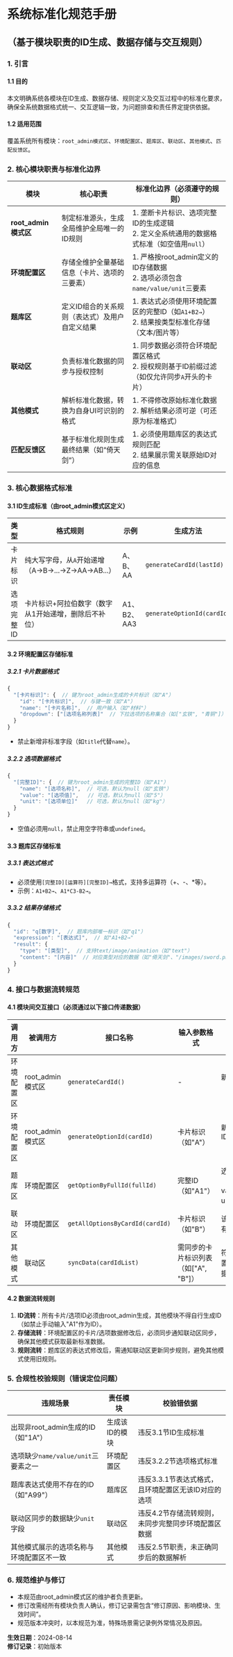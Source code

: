# 系统标准化规范手册  
## （基于模块职责的ID生成、数据存储与交互规则）  


### 1. 引言  
#### 1.1 目的  
本文明确系统各模块在ID生成、数据存储、规则定义及交互过程中的标准化要求，确保全系统数据格式统一、交互逻辑一致，为问题排查和责任界定提供依据。  

#### 1.2 适用范围  
覆盖系统所有模块：`root_admin模式区`、`环境配置区`、`题库区`、`联动区`、`其他模式`、`匹配反馈区`。  


### 2. 核心模块职责与标准化边界  
| 模块               | 核心职责                                  | 标准化边界（必须遵守的规则）                          |  
|--------------------|-----------------------------------------|---------------------------------------------------|  
| **root_admin模式区** | 制定标准源头，生成全局维护全局唯一的ID规则         | 1. 垄断卡片标识、选项完整ID的生成逻辑<br>2. 定义全系统通用的数据格式标准（如空值用`null`） |  
| **环境配置区**       | 存储全维护全量基础信息（卡片、选项的三要素）       | 1. 严格按root_admin定义的ID存储数据<br>2. 选项必须包含`name/value/unit`三要素 |  
| **题库区**           | 定义ID组合的关系规则（表达式）及用户自定义结果       | 1. 表达式必须使用环境配置区的完整ID（如`A1+B2→`）<br>2. 结果按类型标准化存储（文本/图片等） |  
| **联动区**           | 负责标准化数据的同步与授权控制                   | 1. 同步数据必须符合环境配置区格式<br>2. 授权规则基于ID前缀过滤（如仅允许同步`A`开头的卡片） |  
| **其他模式**         | 解析标准化数据，转换为自身UI可识别的格式           | 1. 不得修改原始标准化数据<br>2. 解析结果必须可逆（可还原为标准格式） |  
| **匹配反馈区**       | 基于标准化规则生成最终结果（如“倚天剑”）           | 1. 必须使用题库区的表达式规则匹配<br>2. 结果展示需关联原始ID对应的信息 |  


### 3. 核心数据格式标准  
#### 3.1 ID生成标准（由root_admin模式区定义）  
| 类型         | 格式规则                                                                 | 示例       | 生成方法                          |  
|--------------|----------------------------------------------------------------------|-----------|-------------------------------|  
| 卡片标识       | 纯大写字母，从`A`开始递增（A→B→...→Z→AA→AB...）                          | A、B、AA  | `generateCardId(lastId)`      |  
| 选项完整ID    | 卡片标识+阿拉伯数字（数字从1开始递增，删除后不补位）                           | A1、B2、AA3 | `generateOptionId(cardId)`    |  


#### 3.2 环境配置区存储标准  
##### 3.2.1 卡片数据格式  
```javascript
{
  "[卡片标识]": {  // 键为root_admin生成的卡片标识（如"A"）
    "id": "[卡片标识]",  // 与键一致（如"A"）
    "name": "[卡片名称]",  // 用户输入（如"材料"）
    "dropdown": ["[选项名称列表]"  // 下拉选项的名称集合（如["玄铁", "青铜"]）
  }
}
```  
- 禁止新增非标准字段（如`title`代替`name`）。  

##### 3.2.2 选项数据格式  
```javascript
{
  "[完整ID]": {  // 键为root_admin生成的完整ID（如"A1"）
    "name": "[选项名称]",  // 可选，默认为null（如"玄铁"）
    "value": "[选项值]",   // 可选，默认为null（如"5"）
    "unit": "[选项单位]"   // 可选，默认为null（如"kg"）
  }
}
```  
- 空值必须用`null`，禁止用空字符串或`undefined`。  


#### 3.3 题库区存储标准  
##### 3.3.1 表达式格式  
- 必须使用`[完整ID][运算符][完整ID]→`格式，支持多运算符（+、-、*等）。  
- 示例：`A1+B2→`、`A1*C3-B2→`。  

##### 3.3.2 结果存储格式  
```javascript
{
  "id": "q[数字]",  // 题库内部唯一标识（如"q1"）
  "expression": "[表达式]",  // 如"A1+B2→"
  "result": {
    "type": "[类型]",  // 支持text/image/animation（如"text"）
    "content": "[内容]"  // 对应类型对应的数据（如"倚天剑"、"/images/sword.png"）
  }
}
```  


### 4. 接口与数据流转规范  
#### 4.1 模块间交互接口（必须通过以下接口传递数据）  
| 调用方         | 被调用方         | 接口名称                  | 输入参数格式                  | 输出格式                    |  
|----------------|------------------|-------------------------|---------------------------|-------------------------|  
| 环境配置区      | root_admin模式区  | `generateCardId()`      | -                         | 新卡片标识（如"AA"）       |  
| 环境配置区      | root_admin模式区  | `generateOptionId(cardId)` | 卡片标识（如"A"）            | 新选项完整ID（如"A3"）      |  
| 题库区          | 环境配置区        | `getOptionByFullId(fullId)` | 完整ID（如"A1"）            | 选项三要素（{name, value, unit}） |  
| 联动区          | 环境配置区        | `getAllOptionsByCardId(cardId)` | 卡片标识（如"B"）            | 该卡片下所有选项数组         |  
| 其他模式        | 联动区            | `syncData(cardIdList)`   | 需同步的卡片标识列表（如["A", "B"]） | 符合环境配置格式的数据       |  


#### 4.2 数据流转规则  
1. **ID流转**：所有卡片/选项ID必须由root_admin生成，其他模块不得自行生成ID（如禁止手动输入"A1"作为ID）。  
2. **存储流转**：环境配置区的卡片/选项数据修改后，必须同步通知联动区同步，确保其他模式获取最新标准数据。  
3. **规则流转**：题库区的表达式修改后，需通知联动区更新同步规则，避免其他模式使用旧规则。  


### 5. 合规性校验规则（错误定位问题）  
| 违规场景                          | 责任模块    | 校验错依据                                  |  
|---------------------------------|---------|-----------------------------------------|  
| 出现非root_admin生成的ID（如"1A"）   | 生成该ID的模块 | 违反3.1节ID生成标准                          |  
| 选项缺少`name/value/unit`三要素之一   | 环境配置区  | 违反3.2.2节选项格式标准                       |  
| 题库表达式使用不存在的ID（如"A99"）   | 题库区     | 违反3.3.1节表达式格式，且环境配置区无该ID对应的选项   |  
| 联动区同步的数据缺少`unit`字段        | 联动区     | 违反4.2节存储流转规则，未同步完整同步环境配置区数据 |  
| 其他模式展示的选项名称与环境配置区不一致 | 其他模式    | 违反2.5节职责，未正确同步后的数据解析               |  


### 6. 规范维护与修订  
- 本规范由root_admin模式区的维护者负责更新。  
- 修订改需经所有模块负责人确认，修订记录需包含“修订原因、影响模块、生效时间”。  
- 规范版本冲突时，以本规范为准，特殊场景需记录例外常情况及原因。  


**生效日期**：2024-08-14  
**修订记录**：初始版本